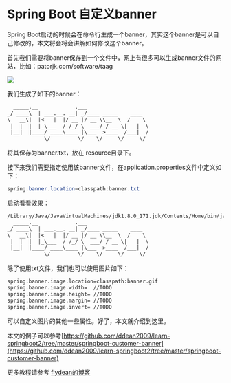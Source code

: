 # Spring Boot 自定义banner

Spring Boot启动的时候会在命令行生成一个banner，其实这个banner是可以自己修改的，本文将会将会讲解如何修改这个banner。

首先我们需要将banner保存到一个文件中，网上有很多可以生成banner文件的网站，比如：patorjk.com/software/taag

![](https://img-blog.csdnimg.cn/20200205191800751.png)

我们生成了如下的banner：

~~~txt
  _____.__            .___                    
_/ ____\  | ___.__. __| _/____ _____    ____  
\   __\|  |<   |  |/ __ |/ __ \\__  \  /    \ 
 |  |  |  |_\___  / /_/ \  ___/ / __ \|   |  \
 |__|  |____/ ____\____ |\___  >____  /___|  /
            \/         \/    \/     \/     \/ 
~~~

将其保存为banner.txt，放在 resource目录下。

接下来我们需要指定使用该banner文件，在application.properties文件中定义如下：

~~~java
spring.banner.location=classpath:banner.txt
~~~

启动看看效果：

~~~txt
/Library/Java/JavaVirtualMachines/jdk1.8.0_171.jdk/Contents/Home/bin/java 
  _____.__            .___
_/ ____\  | ___.__. __| _/____ _____    ____
\   __\|  |<   |  |/ __ |/ __ \\__  \  /    \
 |  |  |  |_\___  / /_/ \  ___/ / __ \|   |  \
 |__|  |____/ ____\____ |\___  >____  /___|  /
            \/         \/    \/     \/     \/
~~~

除了使用txt文件，我们也可以使用图片如下：

~~~txt
spring.banner.image.location=classpath:banner.gif
spring.banner.image.width=  //TODO
spring.banner.image.height= //TODO
spring.banner.image.margin= //TODO
spring.banner.image.invert= //TODO
~~~

可以自定义图片的其他一些属性。好了，本文就介绍到这里。

本文的例子可以参考[https://github.com/ddean2009/learn-springboot2/tree/master/springboot-customer-banner](https://github.com/ddean2009/learn-springboot2/tree/master/springboot-customer-banner)

更多教程请参考 [flydean的博客](www.flydean.com)



